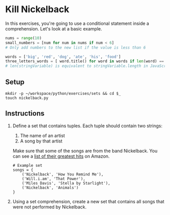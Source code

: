 # Kill Nickelback

In this exercises, you're going to use a conditional statement inside a comprehension. Let's look at a basic example.

```python
nums = range(10)
small_numbers = [num for num in nums if num < 6]
# Only add numbers to the new list if the value is less than 6

words = ['big', 'red', 'dog', 'ate', 'his', 'food']
three_letters_words = [ word.title() for word in words if len(word) == 3 ]
# len(stringVariable) is equivalent to stringVariable.length in JavaScript
```

## Setup

```
mkdir -p ~/workspace/python/exercises/sets && cd $_
touch nickelback.py
```

## Instructions

1. Define a set that contains tuples. Each tuple should contain two strings:
    1. The name of an artist
    1. A song by that artist

    Make sure that some of the songs are from the band Nickelback. You can see a [list of their greatest hits](https://www.amazon.com/Best-Nickelback-1/dp/B00FFERTUK/) on Amazon.
    ```
    # Example set
    songs = {
        ('Nickelback', 'How You Remind Me'), 
        ('Will.i.am', 'That Power'),
        ('Miles Davis', 'Stella by Starlight'),
        ('Nickelback', 'Animals')
    }
    ```
2. Using a set comprehension, create a new set that contains all songs that were not performed by Nickelback.

